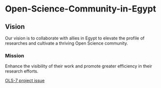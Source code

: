 # Open-Science-Community-in-Egypt
## Vision
Our vision is to collaborate with allies in Egypt to elevate the profile of researches and cultivate a thriving Open Science community. 
### Mission
Enhance the visibility of their work and promote greater efficiency in their research efforts. 

[ OLS-7 project issue](https://github.com/open-life-science/ols-7/issues/12)
